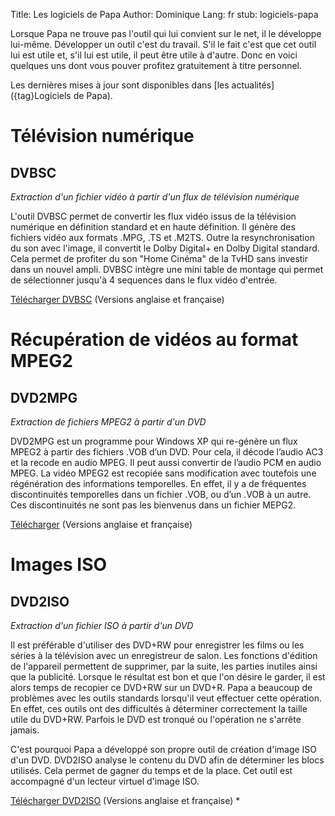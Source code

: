 Title: Les logiciels de Papa
Author: Dominique
Lang: fr
stub: logiciels-papa

Lorsque Papa ne trouve pas l'outil qui lui convient sur le net, il le
développe lui-même. Développer un outil c'est du travail. S'il le fait
c'est que cet outil lui est utile et, s'il lui est utile, il peut être
utile à d'autre. Donc en voici quelques uns dont vous pouver profitez
gratuitement à titre personnel.

Les dernières mises à jour sont disponibles dans [les actualités]({tag}Logiciels de Papa).

# Télévision numérique

## DVBSC

_Extraction d'un fichier vidéo à partir d'un flux de télévision numérique_

L'outil DVBSC permet de convertir les
flux vidéo issus de la télévision numérique en définition standard et en haute définition. Il génère des fichiers vidéo aux formats .MPG, .TS et .M2TS.
Outre la resynchronisation du son avec l'image, il convertit le Dolby Digital+ en Dolby Digital standard. Cela permet de profiter du son "Home Cinéma" de la TvHD sans investir dans un nouvel ampli. DVBSC
intègre une mini table de montage qui permet de sélectionner jusqu'à 4
sequences dans le flux vidéo d'entrée.

[Télécharger DVBSC](http://www.ezvan.fr/public/logiciels/papa/DVBSC.ZIP)
(Versions anglaise et française) 

# Récupération de vidéos au format MPEG2

## DVD2MPG

_Extraction de fichiers MPEG2 à partir d'un DVD_

DVD2MPG est un programme pour Windows XP qui re-génère un flux MPEG2 à partir des fichiers .VOB d’un DVD. Pour cela, il décode l’audio AC3 et la recode en audio MPEG. Il peut aussi convertir de l’audio PCM en audio MPEG. La vidéo MPEG2 est recopiée sans modification avec toutefois une régénération des informations temporelles. En effet, il y a de fréquentes discontinuités temporelles dans un fichier .VOB, ou d’un .VOB à un autre. Ces discontinuités ne
sont pas les bienvenus dans un fichier MEPG2.

[Télécharger](http://www.ezvan.fr/public/logiciels/papa/DVD2MPG.ZIP)
(Versions anglaise et française) 

# Images ISO

## DVD2ISO 

_Extraction d'un fichier ISO à partir d'un DVD_

Il est préférable d'utiliser des DVD+RW pour enregistrer les films ou
les séries à la télévision avec un enregistreur de salon. Les fonctions d'édition de l'appareil permettent de supprimer, par la suite, les parties inutiles ainsi que la publicité. Lorsque le résultat est bon et que l'on désire le garder, il est alors temps de recopier ce DVD+RW sur un DVD+R. Papa a beaucoup de problèmes avec les outils standards lorsqu'il veut effectuer cette opération. En effet, ces outils ont des difficultés à déterminer correctement la taille utile du DVD+RW. Parfois le DVD est tronqué ou l'opération ne s'arrête jamais. 

C'est pourquoi Papa a développé son propre outil de création d'image ISO d'un DVD.
DVD2ISO analyse le contenu du DVD afin de déterminer les blocs utilisés.
Cela permet de gagner du temps et de la place. Cet outil est accompagné d'un lecteur virtuel d'image ISO.

[Télécharger DVD2ISO](http://www.ezvan.fr/public/logiciels/papa/DVD2ISO.ZIP)
(Versions anglaise et française) *